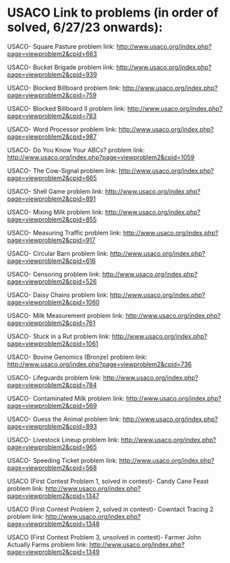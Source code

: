 # USACO Link to problems (in order of solved, 6/27/23 onwards):

USACO- Square Pasture problem link: http://www.usaco.org/index.php?page=viewproblem2&cpid=663

USACO- Bucket Brigade problem link: http://www.usaco.org/index.php?page=viewproblem2&cpid=939

USACO- Blocked Billboard problem link: http://www.usaco.org/index.php?page=viewproblem2&cpid=759

USACO- Blocked Billboard II problem link: http://www.usaco.org/index.php?page=viewproblem2&cpid=783

USACO- Word Processor problem link: http://www.usaco.org/index.php?page=viewproblem2&cpid=987

USACO- Do You Know Your ABCs? problem link: http://www.usaco.org/index.php?page=viewproblem2&cpid=1059

USACO- The Cow-Signal problem link: http://www.usaco.org/index.php?page=viewproblem2&cpid=665

USACO- Shell Game problem link: http://www.usaco.org/index.php?page=viewproblem2&cpid=891

USACO- Mixing Milk problem link: http://www.usaco.org/index.php?page=viewproblem2&cpid=855

USACO- Measuring Traffic problem link: http://www.usaco.org/index.php?page=viewproblem2&cpid=917

USACO- Circular Barn problem link: http://www.usaco.org/index.php?page=viewproblem2&cpid=616

USACO- Censoring problem link: http://www.usaco.org/index.php?page=viewproblem2&cpid=526

USACO- Daisy Chains problem link: http://www.usaco.org/index.php?page=viewproblem2&cpid=1060

USACO- Milk Measurement problem link: http://www.usaco.org/index.php?page=viewproblem2&cpid=761

USACO- Stuck in a Rut problem link: http://www.usaco.org/index.php?page=viewproblem2&cpid=1061

USACO- Bovine Genomics (Bronze) problem link: http://www.usaco.org/index.php?page=viewproblem2&cpid=736

USACO- Lifeguards problem link: http://www.usaco.org/index.php?page=viewproblem2&cpid=784

USACO- Contaminated Milk problem link: http://www.usaco.org/index.php?page=viewproblem2&cpid=569

USACO- Guess the Animal problem link: http://www.usaco.org/index.php?page=viewproblem2&cpid=893

USACO- Livestock Lineup problem link: http://www.usaco.org/index.php?page=viewproblem2&cpid=965

USACO- Speeding Ticket problem link: http://www.usaco.org/index.php?page=viewproblem2&cpid=568

USACO (First Contest Problem 1, solved in contest)- Candy Cane Feast problem link: http://www.usaco.org/index.php?page=viewproblem2&cpid=1347

USACO (First Contest Problem 2, solved in contest)- Cowntact Tracing 2 problem link: http://www.usaco.org/index.php?page=viewproblem2&cpid=1348

USACO (First Contest Problem 3, unsolved in contest)- Farmer John Actually Farms problem link: http://www.usaco.org/index.php?page=viewproblem2&cpid=1349

